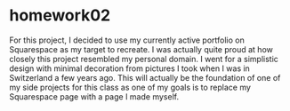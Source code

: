 # homework02
For this project, I decided to use my currently active portfolio on Squarespace as my target to recreate. I was actually quite proud at how closely this project resembled my personal domain. I went for a simplistic design with minimal decoration from pictures I took when I was in Switzerland a few years ago. This will actually be the foundation of one of my side projects for this class as one of my goals is to replace my Squarespace page with a page I made myself.